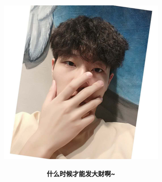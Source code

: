 <p align="center"><img src="https://raw.githubusercontent.com/Hansen-hjs/Hansen-hjs.github.io/master/photos/i.jpg"></img></p>

<h2 align="center">什么时候才能发大财啊~</h2>

